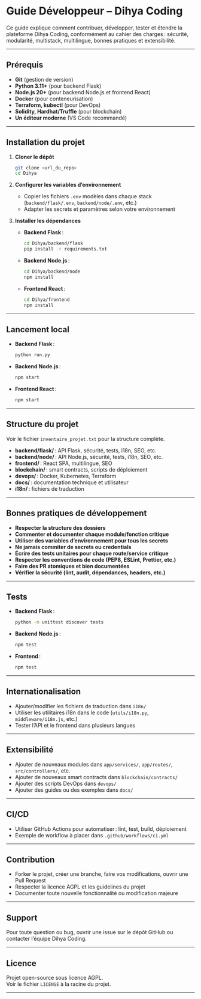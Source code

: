 # Guide Développeur – Dihya Coding

Ce guide explique comment contribuer, développer, tester et étendre la plateforme Dihya Coding, conformément au cahier des charges : sécurité, modularité, multistack, multilingue, bonnes pratiques et extensibilité.

---

## Prérequis

- **Git** (gestion de version)
- **Python 3.11+** (pour backend Flask)
- **Node.js 20+** (pour backend Node.js et frontend React)
- **Docker** (pour conteneurisation)
- **Terraform, kubectl** (pour DevOps)
- **Solidity, Hardhat/Truffle** (pour blockchain)
- **Un éditeur moderne** (VS Code recommandé)

---

## Installation du projet

1. **Cloner le dépôt**
   ```bash
   git clone <url_du_repo>
   cd Dihya
   ```

2. **Configurer les variables d’environnement**
   - Copier les fichiers `.env` modèles dans chaque stack (`backend/flask/.env`, `backend/node/.env`, etc.)
   - Adapter les secrets et paramètres selon votre environnement

3. **Installer les dépendances**
   - **Backend Flask** :  
     ```bash
     cd Dihya/backend/flask
     pip install -r requirements.txt
     ```
   - **Backend Node.js** :  
     ```bash
     cd Dihya/backend/node
     npm install
     ```
   - **Frontend React** :  
     ```bash
     cd Dihya/frontend
     npm install
     ```

---

## Lancement local

- **Backend Flask** :  
  ```bash
  python run.py
  ```
- **Backend Node.js** :  
  ```bash
  npm start
  ```
- **Frontend React** :  
  ```bash
  npm start
  ```

---

## Structure du projet

Voir le fichier `inventaire_projet.txt` pour la structure complète.

- **backend/flask/** : API Flask, sécurité, tests, i18n, SEO, etc.
- **backend/node/** : API Node.js, sécurité, tests, i18n, SEO, etc.
- **frontend/** : React SPA, multilingue, SEO
- **blockchain/** : smart contracts, scripts de déploiement
- **devops/** : Docker, Kubernetes, Terraform
- **docs/** : documentation technique et utilisateur
- **i18n/** : fichiers de traduction

---

## Bonnes pratiques de développement

- **Respecter la structure des dossiers**
- **Commenter et documenter chaque module/fonction critique**
- **Utiliser des variables d’environnement pour tous les secrets**
- **Ne jamais commiter de secrets ou credentials**
- **Écrire des tests unitaires pour chaque route/service critique**
- **Respecter les conventions de code (PEP8, ESLint, Prettier, etc.)**
- **Faire des PR atomiques et bien documentées**
- **Vérifier la sécurité (lint, audit, dépendances, headers, etc.)**

---

## Tests

- **Backend Flask** :  
  ```bash
  python -m unittest discover tests
  ```
- **Backend Node.js** :  
  ```bash
  npm test
  ```
- **Frontend** :  
  ```bash
  npm test
  ```

---

## Internationalisation

- Ajouter/modifier les fichiers de traduction dans `i18n/`
- Utiliser les utilitaires i18n dans le code (`utils/i18n.py`, `middleware/i18n.js`, etc.)
- Tester l’API et le frontend dans plusieurs langues

---

## Extensibilité

- Ajouter de nouveaux modules dans `app/services/`, `app/routes/`, `src/controllers/`, etc.
- Ajouter de nouveaux smart contracts dans `blockchain/contracts/`
- Ajouter des scripts DevOps dans `devops/`
- Ajouter des guides ou des exemples dans `docs/`

---

## CI/CD

- Utiliser GitHub Actions pour automatiser : lint, test, build, déploiement
- Exemple de workflow à placer dans `.github/workflows/ci.yml`

---

## Contribution

- Forker le projet, créer une branche, faire vos modifications, ouvrir une Pull Request
- Respecter la licence AGPL et les guidelines du projet
- Documenter toute nouvelle fonctionnalité ou modification majeure

---

## Support

Pour toute question ou bug, ouvrir une issue sur le dépôt GitHub ou contacter l’équipe Dihya Coding.

---

## Licence

Projet open-source sous licence AGPL.  
Voir le fichier `LICENSE` à la racine du projet.

---